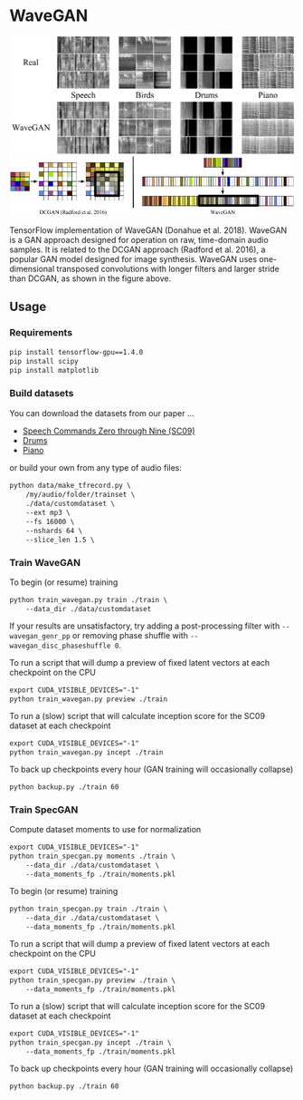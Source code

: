 # WaveGAN

<img src="static/results.png"/>
<img src="static/wavegan.png"/>

TensorFlow implementation of WaveGAN (Donahue et al. 2018). WaveGAN is a GAN approach designed for operation on raw, time-domain audio samples. It is related to the DCGAN approach (Radford et al. 2016), a popular GAN model designed for image synthesis. WaveGAN uses one-dimensional transposed convolutions with longer filters and larger stride than DCGAN, as shown in the figure above.

## Usage

### Requirements

```
pip install tensorflow-gpu==1.4.0
pip install scipy
pip install matplotlib
```

### Build datasets

You can download the datasets from our paper ...

- [Speech Commands Zero through Nine (SC09)](https://drive.google.com/open?id=1qRdAWmjfWwfWIu-Qk7u9KQKGINC52ZwB)
- [Drums](https://drive.google.com/open?id=1nKIWosguCSsEzYomHWfWmmu3RlLTMUIE)
- [Piano](https://drive.google.com/open?id=1REGUUFhFcp-L_5LngJp4oZouGNBy8DPh)

or build your own from any type of audio files:

```
python data/make_tfrecord.py \
	/my/audio/folder/trainset \
	./data/customdataset \
	--ext mp3 \
	--fs 16000 \
	--nshards 64 \
	--slice_len 1.5 \
```

### Train WaveGAN

To begin (or resume) training

```
python train_wavegan.py train ./train \
	--data_dir ./data/customdataset
```

If your results are unsatisfactory, try adding a post-processing filter with `--wavegan_genr_pp` or removing phase shuffle with `--wavegan_disc_phaseshuffle 0`. 

To run a script that will dump a preview of fixed latent vectors at each checkpoint on the CPU

```
export CUDA_VISIBLE_DEVICES="-1"
python train_wavegan.py preview ./train
```

To run a (slow) script that will calculate inception score for the SC09 dataset at each checkpoint

```
export CUDA_VISIBLE_DEVICES="-1"
python train_wavegan.py incept ./train
```

To back up checkpoints every hour (GAN training will occasionally collapse)

```
python backup.py ./train 60
```

### Train SpecGAN

Compute dataset moments to use for normalization

```
export CUDA_VISIBLE_DEVICES="-1"
python train_specgan.py moments ./train \
	--data_dir ./data/customdataset \
	--data_moments_fp ./train/moments.pkl
```


To begin (or resume) training

```
python train_specgan.py train ./train \
	--data_dir ./data/customdataset \
	--data_moments_fp ./train/moments.pkl
```

To run a script that will dump a preview of fixed latent vectors at each checkpoint on the CPU

```
export CUDA_VISIBLE_DEVICES="-1"
python train_specgan.py preview ./train \
	--data_moments_fp ./train/moments.pkl
```

To run a (slow) script that will calculate inception score for the SC09 dataset at each checkpoint

```
export CUDA_VISIBLE_DEVICES="-1"
python train_specgan.py incept ./train \
	--data_moments_fp ./train/moments.pkl
```

To back up checkpoints every hour (GAN training will occasionally collapse)

```
python backup.py ./train 60
```
